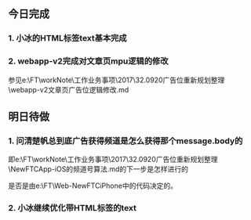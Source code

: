 ## 今日完成
### 1. 小冰的HTML标签text基本完成

### 2. webapp-v2完成对文章页mpu逻辑的修改
参见e:\FT\workNote\工作业务事项\2017\32.0920广告位重新规划整理\webapp-v2文章页广告位逻辑修改.md
## 明日待做
### 1. 问清楚帆总到底广告获得频道是怎么获得那个message.body的
即e:\FT\workNote\工作业务事项\2017\32.0920广告位重新规划整理\NewFTCApp-iOS的频道号算法.md的下一步是怎样进行的

是否是由e:\FT\Web-NewFTCiPhone中的代码决定的。

### 2. 小冰继续优化带HTML标签的text